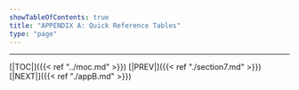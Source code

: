 ```yaml
---
showTableOfContents: true
title: "APPENDIX A: Quick Reference Tables"
type: "page"
---
```








---

[|TOC|]({{< ref "../moc.md" >}})
[|PREV|]({{< ref "./section7.md" >}})
[|NEXT|]({{< ref "./appB.md" >}})
